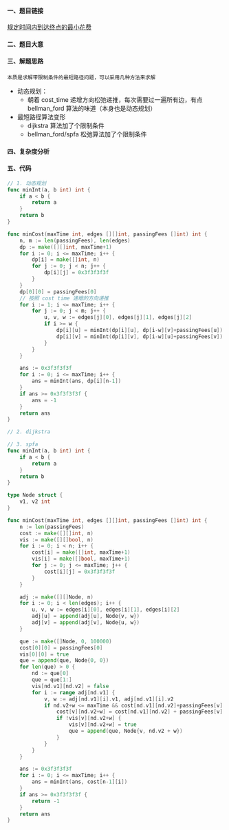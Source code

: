#### 一、题目链接
[规定时间内到达终点的最小花费](https://leetcode-cn.com/problems/minimum-cost-to-reach-destination-in-time/)

#### 二、题目大意

#### 三、解题思路
    本质是求解带限制条件的最短路径问题，可以采用几种方法来求解
- 动态规划：
  - 朝着 cost_time 递增方向松弛递推，每次需要过一遍所有边，有点 bellman_ford 算法的味道（本身也是动态规划）
- 最短路径算法变形
  - dijkstra 算法加了个限制条件
  - bellman_ford/spfa 松弛算法加了个限制条件

#### 四、复杂度分析

#### 五、代码
```go
// 1. 动态规划
func minInt(a, b int) int {
	if a < b {
		return a
	}
	return b
}

func minCost(maxTime int, edges [][]int, passingFees []int) int {
	n, m := len(passingFees), len(edges)
	dp := make([][]int, maxTime+1)
	for i := 0; i <= maxTime; i++ {
		dp[i] = make([]int, n)
		for j := 0; j < n; j++ {
			dp[i][j] = 0x3f3f3f3f
		}
	}
	dp[0][0] = passingFees[0]
	// 按照 cost time 递增的方向递推
	for i := 1; i <= maxTime; i++ {
		for j := 0; j < m; j++ {
			u, v, w := edges[j][0], edges[j][1], edges[j][2]
			if i >= w {
				dp[i][u] = minInt(dp[i][u], dp[i-w][v]+passingFees[u])
				dp[i][v] = minInt(dp[i][v], dp[i-w][u]+passingFees[v])
			}
		}
	}

	ans := 0x3f3f3f3f
	for i := 0; i <= maxTime; i++ {
		ans = minInt(ans, dp[i][n-1])
	}
	if ans >= 0x3f3f3f3f {
		ans = -1
	}
	return ans
}
```

```go
// 2. dijkstra
```

```go
// 3. spfa 
func minInt(a, b int) int {
	if a < b {
		return a
	}
	return b
}

type Node struct {
	v1, v2 int
}

func minCost(maxTime int, edges [][]int, passingFees []int) int {
	n := len(passingFees)
	cost := make([][]int, n)
	vis := make([][]bool, n)
	for i := 0; i < n; i++ {
		cost[i] = make([]int, maxTime+1)
		vis[i] = make([]bool, maxTime+1)
		for j := 0; j <= maxTime; j++ {
			cost[i][j] = 0x3f3f3f3f
		}
	}

	adj := make([][]Node, n)
	for i := 0; i < len(edges); i++ {
		u, v, w := edges[i][0], edges[i][1], edges[i][2]
		adj[u] = append(adj[u], Node{v, w})
		adj[v] = append(adj[v], Node{u, w})
	}

	que := make([]Node, 0, 100000)
	cost[0][0] = passingFees[0]
	vis[0][0] = true
	que = append(que, Node{0, 0})
	for len(que) > 0 {
		nd := que[0]
		que = que[1:]
		vis[nd.v1][nd.v2] = false
		for i := range adj[nd.v1] {
			v, w := adj[nd.v1][i].v1, adj[nd.v1][i].v2
			if nd.v2+w <= maxTime && cost[nd.v1][nd.v2]+passingFees[v] < cost[v][nd.v2+w] {
				cost[v][nd.v2+w] = cost[nd.v1][nd.v2] + passingFees[v]
				if !vis[v][nd.v2+w] {
					vis[v][nd.v2+w] = true
					que = append(que, Node{v, nd.v2 + w})
				}
			}
		}
	}

	ans := 0x3f3f3f3f
	for i := 0; i <= maxTime; i++ {
		ans = minInt(ans, cost[n-1][i])
	}
	if ans >= 0x3f3f3f3f {
		return -1
	}
	return ans
}
```